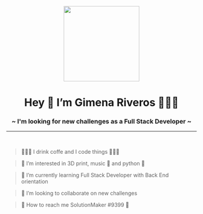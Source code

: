 <p align="center" width="300">
   <img align="center" width="200" border-radius="40% 60% 41% 59% / 38% 45% 55% 62%" src="https://avatars.githubusercontent.com/u/72352905?v=4" />
   <h1 align="center">Hey 👋 I’m Gimena Riveros 👩🏻‍💻</h1>
</p>
<p>
   <h3 align="center"> ~ I'm looking for new challenges as a Full Stack Developer ~</h3>
   <hr> <br>
</p>

>  💁🏻‍♀️ I drink coffe and I code things 👩🏻‍💻 

>  👀 I’m interested in 3D print, music 🎹 and python 🐍 

>  🌱 I’m currently learning Full Stack Developer with Back End orientation 

>  💞️ I’m looking to collaborate on new challenges 

>  👾 How to reach me SolutionMaker #9399 🖖 

<!---
Gimena-Riveros/Gimena-Riveros is a ✨ special ✨ repository because its `README.md` (this file) appears on your GitHub profile.
You can click the Preview link to take a look at your changes.
--->
